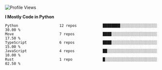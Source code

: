 <!--START_SECTION:waka-->
![Profile Views](http://img.shields.io/badge/Profile%20Views-0-blue)

**I Mostly Code in Python** 

```text
Python                   12 repos            ████████░░░░░░░░░░░░░░░░░   30.00 % 
Move                     7 repos             ████░░░░░░░░░░░░░░░░░░░░░   17.50 % 
TypeScript               6 repos             ████░░░░░░░░░░░░░░░░░░░░░   15.00 % 
JavaScript               4 repos             ██░░░░░░░░░░░░░░░░░░░░░░░   10.00 % 
Rust                     1 repo              █░░░░░░░░░░░░░░░░░░░░░░░░   02.50 % 
```




<!--END_SECTION:waka-->
